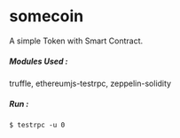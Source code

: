 # somecoin
A simple Token with Smart Contract.

##### Modules Used : 
truffle,
ethereumjs-testrpc,
zeppelin-solidity

##### Run : 
`$ testrpc -u 0`

